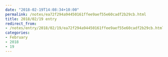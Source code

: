 ```yaml
---
date: "2018-02-19T14:08:34+10:00"
permalink: /notes/ea72f294a94450161ffee9aef55e60cadf2b29cb.html
title: 2018/02/19 entry
redirect_from:
- /notes/entry/2018/02/19/ea72f294a94450161ffee9aef55e60cadf2b29cb.html
categories:
- February
- 2018
- 19
---
```

